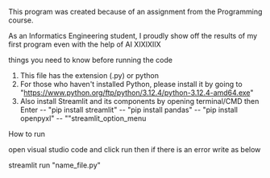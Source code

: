 This program was created because of an assignment from the Programming course.

As an Informatics Engineering student, I proudly show off the results of my first program even with the help of AI XIXIXIIX

things you need to know before running the code
1. This file has the extension (.py) or python
2. For those who haven't installed Python, please install it by going to "https://www.python.org/ftp/python/3.12.4/python-3.12.4-amd64.exe"
3. Also install Streamlit and its components by opening terminal/CMD then Enter
 -- "pip install streamlit"
 -- "pip install pandas"
 -- "pip install openpyxl"
 -- ""streamlit_option_menu

How to run

open visual studio code and click run then if there is an error write as below

streamlit run "name_file.py"
